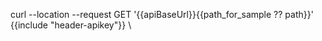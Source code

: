 curl --location --request GET '{{apiBaseUrl}}{{path_for_sample ?? path}}' \
{{include "header-apikey"}} \